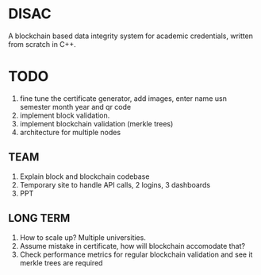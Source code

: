 # DISAC
A blockchain based data integrity system for academic credentials, written from scratch in C++.

# TODO
1. fine tune the certificate generator, add images, enter name usn semester month year and qr code
2. implement block validation.
3. implement blockchain validation (merkle trees)
4. architecture for multiple nodes

## TEAM
1. Explain block and blockchain codebase
2. Temporary site to handle API calls, 2 logins, 3 dashboards
3. PPT

## LONG TERM
1. How to scale up? Multiple universities.
2. Assume mistake in certificate, how will blockchain accomodate that?
3. Check performance metrics for regular blockchain validation and see it merkle trees are required